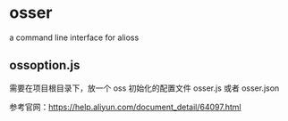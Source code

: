 # osser

a command line interface for alioss

## ossoption.js

需要在项目根目录下，放一个 oss 初始化的配置文件 osser.js 或者 osser.json

参考官网：https://help.aliyun.com/document_detail/64097.html
